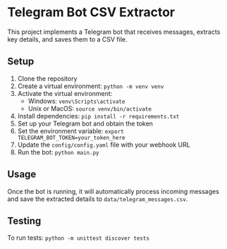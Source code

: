 # Telegram Bot CSV Extractor

This project implements a Telegram bot that receives messages, extracts key details, and saves them to a CSV file.

## Setup

1. Clone the repository
2. Create a virtual environment: `python -m venv venv`
3. Activate the virtual environment:
   - Windows: `venv\Scripts\activate`
   - Unix or MacOS: `source venv/bin/activate`
4. Install dependencies: `pip install -r requirements.txt`
5. Set up your Telegram bot and obtain the token
6. Set the environment variable: `export TELEGRAM_BOT_TOKEN=your_token_here`
7. Update the `config/config.yaml` file with your webhook URL
8. Run the bot: `python main.py`

## Usage

Once the bot is running, it will automatically process incoming messages and save the extracted details to `data/telegram_messages.csv`.

## Testing

To run tests: `python -m unittest discover tests`